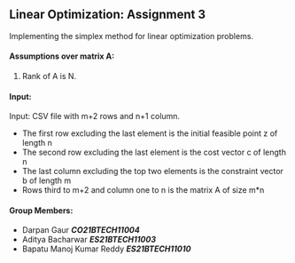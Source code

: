 ## Linear Optimization: Assignment 3
Implementing the simplex method for linear optimization problems.

#### Assumptions over matrix A:
1. Rank of A is N.

#### Input:
Input: CSV file with m+2 rows and n+1 column.
- The first row excluding the last element is the initial feasible point z of length n
- The second row excluding the last element is the cost vector c of length n
- The last column excluding the top two elements is the constraint vector b of length m
- Rows third to m+2 and column one to n is the matrix A of size m*n


#### Group Members:
- Darpan Gaur        **_CO21BTECH11004_**
- Aditya Bacharwar     **_ES21BTECH11003_**
- Bapatu Manoj Kumar Reddy     **_ES21BTECH11010_**